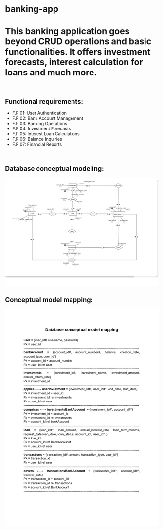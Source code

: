# banking-app

<h1>This banking application goes beyond CRUD operations and basic functionalities. It offers investment forecasts, interest calculation for loans and much more.</h1>
<br>
<h2>Functional requirements:</h2>
<ul>
  <li>F.R 01: User Authentication</li>
  <li>F.R 02: Bank Account Management</li>
  <li>F.R 03: Banking Operations</li>
  <li>F.R 04: Investment Forecasts</li>
  <li>F.R 05: Interest Loan Calculations</li>
  <li>F.R 06: Balance Inquiries</li>
  <li>F.R 07: Financial Reports</li>
</ul>
<br>
<h2>Database conceptual modeling:</h2>
<img src="db_conceptual_model.jpg" alt="database conceptual modeling">
<br>
<h2>Conceptual model mapping:</h2>
<img src="mapping.jpg" alt="database mapping">